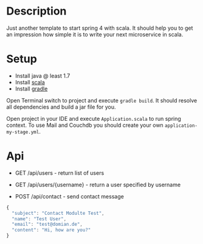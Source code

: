 # Description

Just another template to start spring 4 with scala. It should help you to get
an impression how simple it is to write your next microservice in scala.

# Setup
 
* Install java @ least 1.7
* Install [scala](http://www.scala-lang.org/index.html) 
* Install [gradle](https://gradle.org/)

Open Terminal switch to project and execute `gradle build`. It should resolve
all dependencies and build a jar file for you.  

Open project in your IDE and execute `Application.scala` to run spring context.
To use Mail and Couchdb you should create your own `application-my-stage.yml`.

# Api

* GET /api/users - return list of users
* GET /api/users/{username} - return a user specified by username

* POST /api/contact - send contact message
```JavaScript
{
  "subject": "Contact Modulte Test",
  "name": "Test User",
  "email": "test@domian.de",
  "content": "Hi, how are you?"
}
```
